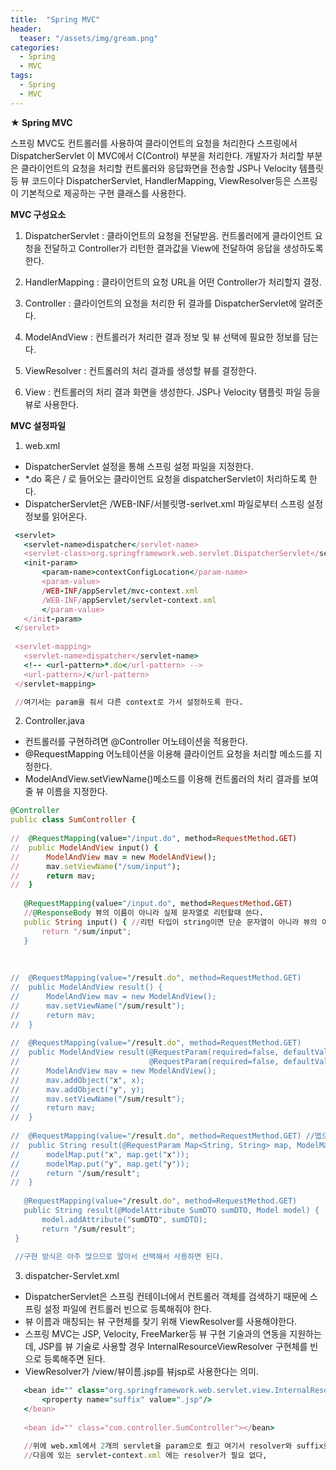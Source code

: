 ```yaml
---
title:  "Spring MVC"
header:
  teaser: "/assets/img/gream.png"
categories: 
  - Spring
  - MVC
tags:
  - Spring
  - MVC
---
```


**★ Spring MVC**

스프링 MVC도 컨트롤러를 사용하여 클라이언트의 요청을 처리한다
스프링에서 DispatcherServlet 이 MVC에서 C(Control) 부분을 처리한다.
개발자가 처리할 부분은 클라이언트의 요청을 처리할 컨트롤러와 
응답화면을 전송할 JSP나 Velocity 템플릿 등 뷰 코드이다
DispatcherServlet, HandlerMapping, ViewResolver등은 
스프링이 기본적으로 제공하는 구현 클래스를 사용한다.

**MVC 구성요소**

1. DispatcherServlet
 : 클라이언트의 요청을 전달받음.
  컨트롤러에게 클라이언트 요청을 전달하고 Controller가 리턴한 결과값을 View에 전달하여 응답을 생성하도록 한다.

2. HandlerMapping
 : 클라이언트의 요청 URL을 어떤 Controller가 처리할지 결정.

3. Controller
 : 클라이언트의 요청을 처리한 뒤 결과를 DispatcherServlet에 알려준다.

4. ModelAndView
 : 컨트롤러가 처리한 결과 정보 및 뷰 선택에 필요한 정보를 담는다.

5. ViewResolver
 : 컨트롤러의 처리 결과를 생성할 뷰를 결정한다.

6. View
 : 컨트롤러의 처리 결과 화면을 생성한다.
  JSP나 Velocity 탬플릿 파일 등을 뷰로 사용한다.


**MVC 설정파일**

1. web.xml
 - DispatcherServlet 설정을 통해 스프링 설정 파일을 지정한다.
 - *.do 혹은 / 로 들어오는 클라이언트 요청을 dispatcherServlet이 처리하도록 한다.
 - DispatcherServlet은 /WEB-INF/서블릿명-serlvet.xml 파일로부터 스프링 설정 정보를 읽어온다.

 ```ruby
  <servlet>
  	<servlet-name>dispatcher</servlet-name>
  	<servlet-class>org.springframework.web.servlet.DispatcherServlet</servlet-class>
  	<init-param>
  		<param-name>contextConfigLocation</param-name>
  		<param-value>
  		/WEB-INF/appServlet/mvc-context.xml
  		/WEB-INF/appServlet/servlet-context.xml
  		</param-value>
  	</init-param>
  </servlet> 
  
  <servlet-mapping>
  	<servlet-name>dispatcher</servlet-name>
  	<!-- <url-pattern>*.do</url-pattern> -->
  	<url-pattern>/</url-pattern>
  </servlet-mapping>

  //여기서는 param을 줘서 다른 context로 가서 설정하도록 한다.
 ```

2. Controller.java
 - 컨트롤러를 구현하려면 @Controller 어노테이션을 적용한다.
 - @RequestMapping 어노테이션을 이용해 클라이언트 요청을 처리할 메소드를 지정한다.
 - ModelAndView.setViewName()메소드를 이용해 컨트롤러의 처리 결과를 보여줄 뷰 이름을 지정한다.

 ```ruby
@Controller
public class SumController {
	
//	@RequestMapping(value="/input.do", method=RequestMethod.GET)
//	public ModelAndView input() {
//		ModelAndView mav = new ModelAndView();
//		mav.setViewName("/sum/input");
//		return mav;
//	}
	
	@RequestMapping(value="/input.do", method=RequestMethod.GET)
	//@ResponseBody 뷰의 이름이 아니라 실제 문자열로 리턴할때 쓴다.
	public String input() { //리턴 타입이 string이면 단순 문자열이 아니라 뷰의 이름으로 인식/사용된다. 여기선 jsp 파일 명으로 인식한당
		return "/sum/input";
	}
	
	
	
//	@RequestMapping(value="/result.do", method=RequestMethod.GET)
//	public ModelAndView result() {
//		ModelAndView mav = new ModelAndView();
//		mav.setViewName("/sum/result");
//		return mav;		
//	}
	
//	@RequestMapping(value="/result.do", method=RequestMethod.GET)
//	public ModelAndView result(@RequestParam(required=false, defaultValue="0") String x,  //=>입력값이 없을 때 값을 0으로 만들어 준다. 값을 int로 받는 것 보다 string으로 받는 것이 좋다. 
//							   @RequestParam(required=false, defaultValue="0") String y ) { // NumberFormatException 예방.
//		ModelAndView mav = new ModelAndView();
//		mav.addObject("x", x);
//		mav.addObject("y", y);
//		mav.setViewName("/sum/result");
//		return mav;		
//	}
	
//	@RequestMapping(value="/result.do", method=RequestMethod.GET) //맵으로 해도 되고 dto로 들어와도 된다. map은 모든 name을 키값으로 만들기때문에 특정 속성만 쓰고싶으면 dto로 잡으면된다.
//	public String result(@RequestParam Map<String, String> map, ModelMap modelMap) { //name 속성에 x라는 값이 들어오면 spring이 알아서 키 값을 x 로 만들어서 맵핑해준다.
//		modelMap.put("x", map.get("x"));
//		modelMap.put("y", map.get("y"));
//		return "/sum/result";		
//	}
	
	@RequestMapping(value="/result.do", method=RequestMethod.GET)
	public String result(@ModelAttribute SumDTO sumDTO, Model model) {
		model.addAttribute("sumDTO", sumDTO);
		return "/sum/result";		
  }
  
  //구현 방식은 아주 많으므로 알아서 선택해서 사용하면 된다.

 ```

3. dispatcher-Servlet.xml
 - DispatcherServlet은 스프링 컨테이너에서 컨트롤러 객체를 검색하기 때문에 스프링 설정 파일에 컨트롤러 빈으로 등록해줘야 한다.
 - 뷰 이름과 매칭되는 뷰 구현체를 찾기 위해 ViewResolver를 사용해야한다.
 - 스프링 MVC는 JSP, Velocity, FreeMarker등 뷰 구현 기술과의 연동을 지원하는데, JSP를 뷰 기술로 사용할 경우 InternalResourceViewResolver 구현체를 빈으로 등록해주면 된다.
 - ViewResolver가 /view/뷰이름.jsp를 뷰jsp로 사용한다는 의미.

 ```ruby
	<bean id="" class="org.springframework.web.servlet.view.InternalResourceViewResolver">
		<property name="suffix" value=".jsp"/>
	</bean>
	
	<bean id="" class="com.controller.SumController"></bean>

	//위에 web.xml에서 2개의 servlet을 param으로 줬고 여기서 resolver와 suffix로 .jsp를 줬기 때문에
	//다음에 있는 servlet-context.xml 에는 resolver가 필요 없다,

 ```